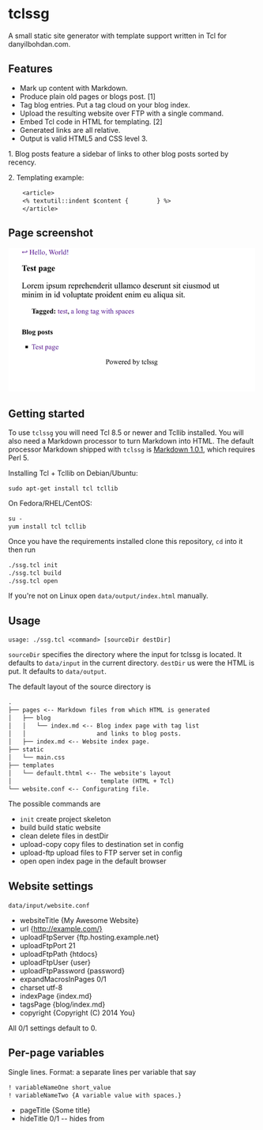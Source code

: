 tclssg
=======

A small static site generator with template support written in Tcl for danyilbohdan.com.

Features
--------

* Mark up content with Markdown.
* Produce plain old pages or blogs post. [1]
* Tag blog entries. Put a tag cloud on your blog index.
* Upload the resulting website over FTP with a single command.
* Embed Tcl code in HTML for templating. [2]
* Generated links are all relative.
* Output is valid HTML5 and CSS level 3.

1\. Blog posts feature a sidebar of links to other blog posts sorted by recency.

2\. Templating example:

        <article>
        <% textutil::indent $content {        } %>
        </article>

Page screenshot
---------------
![Test page generated by tclssg](screenshot.png)

Getting started
---------------

To use `tclssg` you will need Tcl 8.5 or newer and Tcllib installed. You will also need a Markdown processor to turn Markdown into HTML. The default processor Markdown shipped with `tclssg` is [Markdown 1.0.1](http://daringfireball.net/projects/markdown/), which requires Perl 5.

Installing Tcl + Tcllib on Debian/Ubuntu:

    sudo apt-get install tcl tcllib

On Fedora/RHEL/CentOS:

    su -
    yum install tcl tcllib

Once you have the requirements installed clone this repository, `cd` into it then run

    ./ssg.tcl init
    ./ssg.tcl build
    ./ssg.tcl open

If you're not on Linux open `data/output/index.html` manually.

Usage
-----

    usage: ./ssg.tcl <command> [sourceDir destDir]

`sourceDir` specifies the directory where the input for tclssg is located. It defaults to `data/input` in the current directory.
`destDir` us were the HTML is put. It defaults to `data/output`.

The default layout of the source directory is

    .
    ├── pages <-- Markdown files from which HTML is generated
    │   ├── blog
    │   │   └── index.md <-- Blog index page with tag list
    │   │                    and links to blog posts.
    │   ├── index.md <-- Website index page.
    ├── static
    │   └── main.css
    ├── templates
    │   └── default.thtml <-- The website's layout
    │                         template (HTML + Tcl)
    └── website.conf <-- Configurating file.

The possible commands are

* `init`      create project skeleton
* build       build static website
* clean       delete files in destDir
* upload-copy copy files to destination set in config
* upload-ftp  upload files to FTP server set in config
* open        open index page in the default browser

Website settings
----------------

`data/input/website.conf`

* websiteTitle {My Awesome Website}
* url {http://example.com/}
* uploadFtpServer {ftp.hosting.example.net}
* uploadFtpPort 21
* uploadFtpPath {htdocs}
* uploadFtpUser {user}
* uploadFtpPassword {password}
* expandMacrosInPages 0/1
* charset utf-8
* indexPage {index.md}
* tagsPage {blog/index.md}
* copyright {Copyright (C) 2014 You}

All 0/1 settings default to 0.

Per-page variables
------------------
Single lines. Format: a separate lines per variable that say

    ! variableNameOne short_value
    ! variableNameTwo {A variable value with spaces.}

* pageTitle {Some title}
* hideTitle 0/1 -- hides from <title> and <article>
* blogEntry 0/1
* hideFromList 0/1
* hideSidebar 0/1
* hidePostTags 0/1
* hideFooter 0/1
* showTagCloud 0/1
* date
* tags {tag1 tag2 {tag three with multiple words} {tag four} tag-five}
* headExtra {<link rel="stylesheet" href="./page-specific.css">}

All 0/1 settings default to 0.

Multiline page variables and manipulating website variables just for the current page: set `expandMacrosInPages` to `1` and use a macro like

    <%
    dict set pages $currentPageId variables headExtra {
        <link rel="stylesheet"
        href="./contact.css">
    }
    set websiteTitle blah
    lindex ""
    %>

Sample session
--------------

    $ ./ssg.tcl build
    Loaded config file:
        websiteTitle Danyil Bohdan
        url http://danyilbohdan.com/
        uploadCopyPath /tmp/dest
        uploadFtpServer ftp.<webhost>.com
        uploadFtpPath danyilbohdan.com
        uploadFtpUser dbohdan
        uploadFtpPassword ***
        expandMacrosInPages 0
        indexPage index.md
        tagPage blog/index.md
    processing page file data/input/pages/contact.md into data/output/contact.html
    processing page file data/input/pages/index.md into data/output/index.html
    processing page file data/input/pages/total.md into data/output/total.html
    processing page file data/input/pages/blog/index.md into data/output/blog/index.html
    copying static file data/input/static/main.css to data/output/main.css
    copying static file data/input/static/contact.css to data/output/contact.css
    $ ./ssg.tcl upload-ftp
    Loaded config file:
        websiteTitle Danyil Bohdan
        url http://danyilbohdan.com/
        uploadCopyPath /tmp/dest
        uploadFtpServer ftp.<webhost>.com
        uploadFtpPath danyilbohdan.com
        uploadFtpUser dbohdan
        uploadFtpPassword ***
        expandMacrosInPages 0
        indexPage index.md
        tagPage blog/index.md
    uploading data/output/index.html as danyilbohdan.com/index.html
    uploading data/output/total.html as danyilbohdan.com/total.html
    uploading data/output/contact.html as danyilbohdan.com/contact.html
    uploading data/output/main.css as danyilbohdan.com/main.css
    uploading data/output/contact.css as danyilbohdan.com/contact.css
    uploading data/output/blog/index.html as danyilbohdan.com/blog/index.html

License
-------

MIT. See the file `LICENSE` for details.

`tclssg` includes a copy of Markdown 1.0.1, which is copyright (c) 2004, John Gruber, and is distributed under a three-clause BSD license. See `scripts/Markdown_1.0.1/License.text`.
